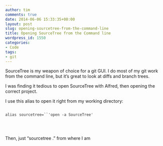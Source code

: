 ```yaml
---
author: tim
comments: true
date: 2014-06-06 15:33:35+00:00
layout: post
slug: opening-sourcetree-from-the-command-line
title: Opening SourceTree from the Command line
wordpress_id: 1550
categories:
- Code
tags:
- git
---
```


SourceTree is my weapon of choice for a git GUI. I do most of my git work from the command line, but it’s great to look at diffs and branch trees.




I was finding it tedious to open SourceTree with Alfred, then opening the correct project.




I use this alias to open it right from my working directory:


<table cellpadding="0" cellspacing="0" style="border-collapse: collapse; border-spacing: 0px; height: auto; width: 534px; font-size: 14px; color: #333333; border-top-left-radius: 0px !important; border-top-right-radius: 0px !important; border-bottom-right-radius: 0px !important; border-bottom-left-radius: 0px !important; border: 0px !important; bottom: auto !important; float: none !important; left: auto !important; line-height: 1.1em !important; margin: 0px !important; outline: 0px !important; overflow: visible !important; padding: 0px !important; position: static !important; right: auto !important; top: auto !important; vertical-align: baseline !important; box-sizing: content-box !important; font-family: Consolas, 'Bitstream Vera Sans Mono', 'Courier New', Courier, monospace !important; min-height: inherit !important; background-image: none !important; background-position: initial initial !important; background-repeat: initial initial !important;" border="0" >
<tbody style="height: auto; border-top-left-radius: 0px !important; border-top-right-radius: 0px !important; border-bottom-right-radius: 0px !important; border-bottom-left-radius: 0px !important; border: 0px !important; bottom: auto !important; float: none !important; left: auto !important; line-height: 1.1em !important; margin: 0px !important; outline: 0px !important; overflow: visible !important; padding: 0px !important; position: static !important; right: auto !important; top: auto !important; vertical-align: baseline !important; width: auto !important; box-sizing: content-box !important; font-size: 1em !important; min-height: inherit !important; background-image: none !important; background-position: initial initial !important; background-repeat: initial initial !important;" >
<tr style="height: auto; border-top-left-radius: 0px !important; border-top-right-radius: 0px !important; border-bottom-right-radius: 0px !important; border-bottom-left-radius: 0px !important; border: 0px !important; bottom: auto !important; float: none !important; left: auto !important; line-height: 1.1em !important; margin: 0px !important; outline: 0px !important; overflow: visible !important; padding: 0px !important; position: static !important; right: auto !important; top: auto !important; vertical-align: baseline !important; width: auto !important; box-sizing: content-box !important; font-size: 1em !important; min-height: inherit !important; background-image: none !important; background-position: initial initial !important; background-repeat: initial initial !important;" >

<td style="height: auto; width: 534px; border-top-left-radius: 0px !important; border-top-right-radius: 0px !important; border-bottom-right-radius: 0px !important; border-bottom-left-radius: 0px !important; border: 0px !important; bottom: auto !important; float: none !important; left: auto !important; line-height: 1.1em !important; margin: 0px !important; outline: 0px !important; overflow: visible !important; padding: 0px !important; position: static !important; right: auto !important; top: auto !important; vertical-align: baseline !important; box-sizing: content-box !important; font-size: 1em !important; min-height: inherit !important; background-image: none !important; background-position: initial initial !important; background-repeat: initial initial !important;" class="code" >





`alias` `sourcetree=``'open -a SourceTree'`




 






</td>
</tr>
</tbody>
</table>


Then, just “sourcetree .” from where I am

